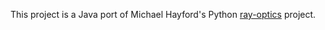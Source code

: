 This project is a Java port of Michael Hayford's Python [ray-optics](https://github.com/mjhoptics) project.
